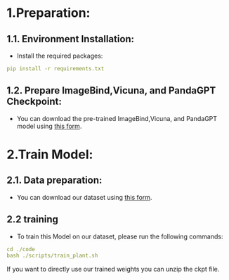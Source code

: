 # 1.Preparation:

## 1.1. Environment Installation:
* Install the required packages:
```yaml
pip install -r requirements.txt
```

## 1.2. Prepare ImageBind,Vicuna, and PandaGPT Checkpoint:
* You can download the pre-trained ImageBind,Vicuna, and PandaGPT model using [this form](https://drive.google.com/drive/folders/1lFr5x5wgomKf2dmQxDE2ylIe0Xc_Fc4t?usp=drive_link).


# 2.Train Model:
## 2.1. Data preparation:
* You can download our dataset using [this form](https://drive.google.com/drive/folders/1Rg8uvWHxqzSseNGC68R4J42B9tEqdKR3?usp=drive_link).

## 2.2 training
* To train this Model on our dataset, please run the following commands:
```yaml
cd ./code
bash ./scripts/train_plant.sh
```
If you want to directly use our trained weights you can unzip the ckpt file.
